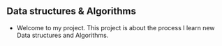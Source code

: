## Data structures & Algorithms

- Welcome to my project. This project is about the process 
I learn new Data structures and Algorithms.